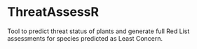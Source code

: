 # ThreatAssessR
Tool to predict threat status of plants and generate full Red List assessments for species predicted as Least Concern.
